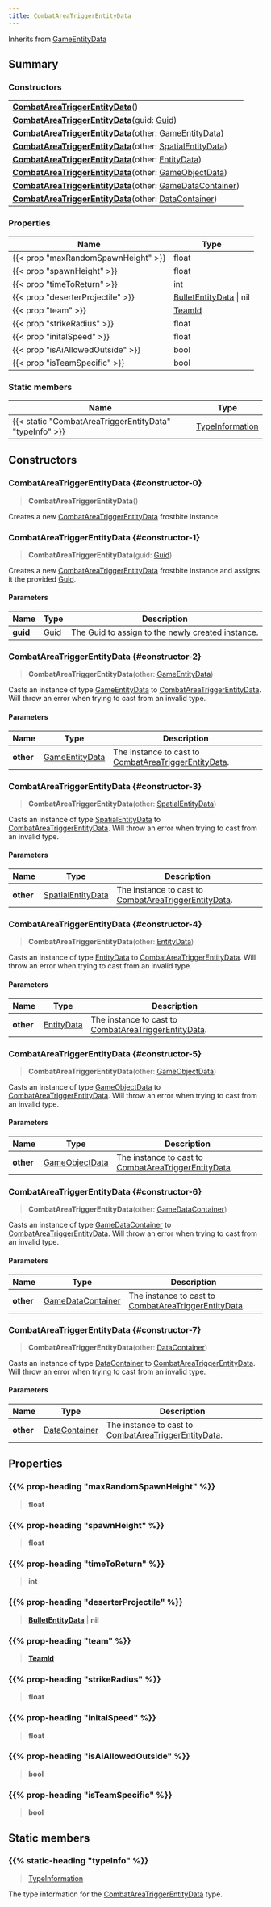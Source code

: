 ```yaml
---
title: CombatAreaTriggerEntityData
---
```


Inherits from 
[GameEntityData](/vext/ref/fb/gameentitydata)

## Summary
### Constructors
| |
| ----------- |
| **[CombatAreaTriggerEntityData](#constructor-0)**() |
| **[CombatAreaTriggerEntityData](#constructor-1)**(guid: [Guid](/vext/ref/shared/class/guid)) |
| **[CombatAreaTriggerEntityData](#constructor-2)**(other: [GameEntityData](/vext/ref/fb/gameentitydata)) |
| **[CombatAreaTriggerEntityData](#constructor-3)**(other: [SpatialEntityData](/vext/ref/fb/spatialentitydata)) |
| **[CombatAreaTriggerEntityData](#constructor-4)**(other: [EntityData](/vext/ref/fb/entitydata)) |
| **[CombatAreaTriggerEntityData](#constructor-5)**(other: [GameObjectData](/vext/ref/fb/gameobjectdata)) |
| **[CombatAreaTriggerEntityData](#constructor-6)**(other: [GameDataContainer](/vext/ref/fb/gamedatacontainer)) |
| **[CombatAreaTriggerEntityData](#constructor-7)**(other: [DataContainer](/vext/ref/shared/class/datacontainer)) |

### Properties
| Name | Type |
| ---- | ---- |
| {{< prop "maxRandomSpawnHeight" >}} | float |
| {{< prop "spawnHeight" >}} | float |
| {{< prop "timeToReturn" >}} | int |
| {{< prop "deserterProjectile" >}} | [BulletEntityData](/vext/ref/fb/bulletentitydata) \| nil |
| {{< prop "team" >}} | [TeamId](/vext/ref/fb/teamid) |
| {{< prop "strikeRadius" >}} | float |
| {{< prop "initalSpeed" >}} | float |
| {{< prop "isAiAllowedOutside" >}} | bool |
| {{< prop "isTeamSpecific" >}} | bool |

### Static members
| Name | Type |
| ---- | ---- |
| {{< static "CombatAreaTriggerEntityData" "typeInfo" >}} | [TypeInformation](/vext/ref/shared/class/typeinformation) |

## Constructors
### CombatAreaTriggerEntityData {#constructor-0}
> **CombatAreaTriggerEntityData**()

Creates a new [CombatAreaTriggerEntityData](/vext/ref/fb/combatareatriggerentitydata) frostbite instance.

### CombatAreaTriggerEntityData {#constructor-1}
> **CombatAreaTriggerEntityData**(guid: [Guid](/vext/ref/shared/class/guid))

Creates a new [CombatAreaTriggerEntityData](/vext/ref/fb/combatareatriggerentitydata) frostbite instance and assigns it the provided [Guid](/vext/ref/shared/class/guid).

#### Parameters
| Name | Type | Description |
| ---- | ---- | ----------- |
| **guid** | [Guid](/vext/ref/shared/class/guid) | The [Guid](/vext/ref/shared/class/guid) to assign to the newly created instance. |

### CombatAreaTriggerEntityData {#constructor-2}
> **CombatAreaTriggerEntityData**(other: [GameEntityData](/vext/ref/fb/gameentitydata))

Casts an instance of type [GameEntityData](/vext/ref/fb/gameentitydata) to [CombatAreaTriggerEntityData](/vext/ref/fb/combatareatriggerentitydata). Will throw an error when trying to cast from an invalid type.

#### Parameters
| Name | Type | Description |
| ---- | ---- | ----------- |
| **other** | [GameEntityData](/vext/ref/fb/gameentitydata) | The instance to cast to [CombatAreaTriggerEntityData](/vext/ref/fb/combatareatriggerentitydata). |

### CombatAreaTriggerEntityData {#constructor-3}
> **CombatAreaTriggerEntityData**(other: [SpatialEntityData](/vext/ref/fb/spatialentitydata))

Casts an instance of type [SpatialEntityData](/vext/ref/fb/spatialentitydata) to [CombatAreaTriggerEntityData](/vext/ref/fb/combatareatriggerentitydata). Will throw an error when trying to cast from an invalid type.

#### Parameters
| Name | Type | Description |
| ---- | ---- | ----------- |
| **other** | [SpatialEntityData](/vext/ref/fb/spatialentitydata) | The instance to cast to [CombatAreaTriggerEntityData](/vext/ref/fb/combatareatriggerentitydata). |

### CombatAreaTriggerEntityData {#constructor-4}
> **CombatAreaTriggerEntityData**(other: [EntityData](/vext/ref/fb/entitydata))

Casts an instance of type [EntityData](/vext/ref/fb/entitydata) to [CombatAreaTriggerEntityData](/vext/ref/fb/combatareatriggerentitydata). Will throw an error when trying to cast from an invalid type.

#### Parameters
| Name | Type | Description |
| ---- | ---- | ----------- |
| **other** | [EntityData](/vext/ref/fb/entitydata) | The instance to cast to [CombatAreaTriggerEntityData](/vext/ref/fb/combatareatriggerentitydata). |

### CombatAreaTriggerEntityData {#constructor-5}
> **CombatAreaTriggerEntityData**(other: [GameObjectData](/vext/ref/fb/gameobjectdata))

Casts an instance of type [GameObjectData](/vext/ref/fb/gameobjectdata) to [CombatAreaTriggerEntityData](/vext/ref/fb/combatareatriggerentitydata). Will throw an error when trying to cast from an invalid type.

#### Parameters
| Name | Type | Description |
| ---- | ---- | ----------- |
| **other** | [GameObjectData](/vext/ref/fb/gameobjectdata) | The instance to cast to [CombatAreaTriggerEntityData](/vext/ref/fb/combatareatriggerentitydata). |

### CombatAreaTriggerEntityData {#constructor-6}
> **CombatAreaTriggerEntityData**(other: [GameDataContainer](/vext/ref/fb/gamedatacontainer))

Casts an instance of type [GameDataContainer](/vext/ref/fb/gamedatacontainer) to [CombatAreaTriggerEntityData](/vext/ref/fb/combatareatriggerentitydata). Will throw an error when trying to cast from an invalid type.

#### Parameters
| Name | Type | Description |
| ---- | ---- | ----------- |
| **other** | [GameDataContainer](/vext/ref/fb/gamedatacontainer) | The instance to cast to [CombatAreaTriggerEntityData](/vext/ref/fb/combatareatriggerentitydata). |

### CombatAreaTriggerEntityData {#constructor-7}
> **CombatAreaTriggerEntityData**(other: [DataContainer](/vext/ref/shared/class/datacontainer))

Casts an instance of type [DataContainer](/vext/ref/shared/class/datacontainer) to [CombatAreaTriggerEntityData](/vext/ref/fb/combatareatriggerentitydata). Will throw an error when trying to cast from an invalid type.

#### Parameters
| Name | Type | Description |
| ---- | ---- | ----------- |
| **other** | [DataContainer](/vext/ref/shared/class/datacontainer) | The instance to cast to [CombatAreaTriggerEntityData](/vext/ref/fb/combatareatriggerentitydata). |

## Properties
### {{% prop-heading "maxRandomSpawnHeight" %}}
> **float**

### {{% prop-heading "spawnHeight" %}}
> **float**

### {{% prop-heading "timeToReturn" %}}
> **int**

### {{% prop-heading "deserterProjectile" %}}
> **[BulletEntityData](/vext/ref/fb/bulletentitydata)** | **nil**

### {{% prop-heading "team" %}}
> **[TeamId](/vext/ref/fb/teamid)**

### {{% prop-heading "strikeRadius" %}}
> **float**

### {{% prop-heading "initalSpeed" %}}
> **float**

### {{% prop-heading "isAiAllowedOutside" %}}
> **bool**

### {{% prop-heading "isTeamSpecific" %}}
> **bool**

## Static members
### {{% static-heading "typeInfo" %}}
> [TypeInformation](/vext/ref/shared/class/typeinformation)

The type information for the [CombatAreaTriggerEntityData](/vext/ref/fb/combatareatriggerentitydata) type.

